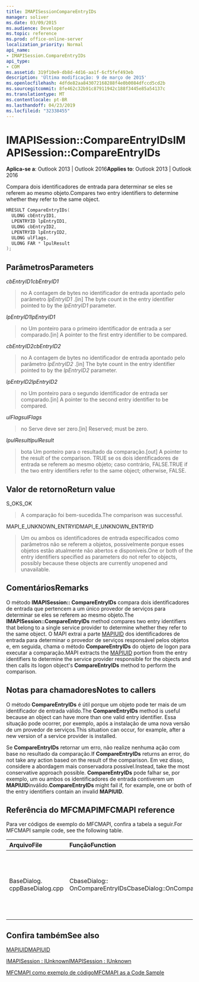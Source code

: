 ```yaml
---
title: IMAPISessionCompareEntryIDs
manager: soliver
ms.date: 03/09/2015
ms.audience: Developer
ms.topic: reference
ms.prod: office-online-server
localization_priority: Normal
api_name:
- IMAPISession.CompareEntryIDs
api_type:
- COM
ms.assetid: 319f10e9-db8d-4d16-aa1f-6cf5fef493eb
description: 'Última modificação: 9 de março de 2015'
ms.openlocfilehash: 4dfde82aa843072168288f4e0b0084dfccd5cd2b
ms.sourcegitcommit: 8fe462c32b91c87911942c188f3445e85a54137c
ms.translationtype: MT
ms.contentlocale: pt-BR
ms.lasthandoff: 04/23/2019
ms.locfileid: "32338455"
---
```

# <a name="imapisessioncompareentryids"></a><span data-ttu-id="43b66-103">IMAPISession::CompareEntryIDs</span><span class="sxs-lookup"><span data-stu-id="43b66-103">IMAPISession::CompareEntryIDs</span></span>

  
  
<span data-ttu-id="43b66-104">**Aplica-se a**: Outlook 2013 | Outlook 2016</span><span class="sxs-lookup"><span data-stu-id="43b66-104">**Applies to**: Outlook 2013 | Outlook 2016</span></span> 
  
<span data-ttu-id="43b66-105">Compara dois identificadores de entrada para determinar se eles se referem ao mesmo objeto.</span><span class="sxs-lookup"><span data-stu-id="43b66-105">Compares two entry identifiers to determine whether they refer to the same object.</span></span> 
  
```cpp
HRESULT CompareEntryIDs(
  ULONG cbEntryID1,
  LPENTRYID lpEntryID1,
  ULONG cbEntryID2,
  LPENTRYID lpEntryID2,
  ULONG ulFlags,
  ULONG FAR * lpulResult
);
```

## <a name="parameters"></a><span data-ttu-id="43b66-106">Parâmetros</span><span class="sxs-lookup"><span data-stu-id="43b66-106">Parameters</span></span>

 <span data-ttu-id="43b66-107">_cbEntryID1_</span><span class="sxs-lookup"><span data-stu-id="43b66-107">_cbEntryID1_</span></span>
  
> <span data-ttu-id="43b66-108">no A contagem de bytes no identificador de entrada apontado pelo parâmetro _lpEntryID1_ .</span><span class="sxs-lookup"><span data-stu-id="43b66-108">[in] The byte count in the entry identifier pointed to by the  _lpEntryID1_ parameter.</span></span> 
    
 <span data-ttu-id="43b66-109">_lpEntryID1_</span><span class="sxs-lookup"><span data-stu-id="43b66-109">_lpEntryID1_</span></span>
  
> <span data-ttu-id="43b66-110">no Um ponteiro para o primeiro identificador de entrada a ser comparado.</span><span class="sxs-lookup"><span data-stu-id="43b66-110">[in] A pointer to the first entry identifier to be compared.</span></span>
    
 <span data-ttu-id="43b66-111">_cbEntryID2_</span><span class="sxs-lookup"><span data-stu-id="43b66-111">_cbEntryID2_</span></span>
  
> <span data-ttu-id="43b66-112">no A contagem de bytes no identificador de entrada apontado pelo parâmetro _lpEntryID2_ .</span><span class="sxs-lookup"><span data-stu-id="43b66-112">[in] The byte count in the entry identifier pointed to by the  _lpEntryID2_ parameter.</span></span> 
    
 <span data-ttu-id="43b66-113">_lpEntryID2_</span><span class="sxs-lookup"><span data-stu-id="43b66-113">_lpEntryID2_</span></span>
  
> <span data-ttu-id="43b66-114">no Um ponteiro para o segundo identificador de entrada ser comparado.</span><span class="sxs-lookup"><span data-stu-id="43b66-114">[in] A pointer to the second entry identifier to be compared.</span></span>
    
 <span data-ttu-id="43b66-115">_ulFlags_</span><span class="sxs-lookup"><span data-stu-id="43b66-115">_ulFlags_</span></span>
  
> <span data-ttu-id="43b66-116">no Serve deve ser zero.</span><span class="sxs-lookup"><span data-stu-id="43b66-116">[in] Reserved; must be zero.</span></span>
    
 <span data-ttu-id="43b66-117">_lpulResult_</span><span class="sxs-lookup"><span data-stu-id="43b66-117">_lpulResult_</span></span>
  
> <span data-ttu-id="43b66-118">bota Um ponteiro para o resultado da comparação.</span><span class="sxs-lookup"><span data-stu-id="43b66-118">[out] A pointer to the result of the comparison.</span></span> <span data-ttu-id="43b66-119">TRUE se os dois identificadores de entrada se referem ao mesmo objeto; caso contrário, FALSE.</span><span class="sxs-lookup"><span data-stu-id="43b66-119">TRUE if the two entry identifiers refer to the same object; otherwise, FALSE.</span></span>
    
## <a name="return-value"></a><span data-ttu-id="43b66-120">Valor de retorno</span><span class="sxs-lookup"><span data-stu-id="43b66-120">Return value</span></span>

<span data-ttu-id="43b66-121">S_OK</span><span class="sxs-lookup"><span data-stu-id="43b66-121">S_OK</span></span> 
  
> <span data-ttu-id="43b66-122">A comparação foi bem-sucedida.</span><span class="sxs-lookup"><span data-stu-id="43b66-122">The comparison was successful.</span></span>
    
<span data-ttu-id="43b66-123">MAPI_E_UNKNOWN_ENTRYID</span><span class="sxs-lookup"><span data-stu-id="43b66-123">MAPI_E_UNKNOWN_ENTRYID</span></span> 
  
> <span data-ttu-id="43b66-124">Um ou ambos os identificadores de entrada especificados como parâmetros não se referem a objetos, possivelmente porque esses objetos estão atualmente não abertos e disponíveis.</span><span class="sxs-lookup"><span data-stu-id="43b66-124">One or both of the entry identifiers specified as parameters do not refer to objects, possibly because these objects are currently unopened and unavailable.</span></span>
    
## <a name="remarks"></a><span data-ttu-id="43b66-125">Comentários</span><span class="sxs-lookup"><span data-stu-id="43b66-125">Remarks</span></span>

<span data-ttu-id="43b66-126">O método **IMAPISession:: CompareEntryIDs** compara dois identificadores de entrada que pertencem a um único provedor de serviços para determinar se eles se referem ao mesmo objeto.</span><span class="sxs-lookup"><span data-stu-id="43b66-126">The **IMAPISession::CompareEntryIDs** method compares two entry identifiers that belong to a single service provider to determine whether they refer to the same object.</span></span> <span data-ttu-id="43b66-127">O MAPI extrai a parte [MAPIUID](mapiuid.md) dos identificadores de entrada para determinar o provedor de serviços responsável pelos objetos e, em seguida, chama o método **CompareEntryIDs** do objeto de logon para executar a comparação.</span><span class="sxs-lookup"><span data-stu-id="43b66-127">MAPI extracts the [MAPIUID](mapiuid.md) portion from the entry identifiers to determine the service provider responsible for the objects and then calls its logon object's **CompareEntryIDs** method to perform the comparison.</span></span> 
  
## <a name="notes-to-callers"></a><span data-ttu-id="43b66-128">Notas para chamadores</span><span class="sxs-lookup"><span data-stu-id="43b66-128">Notes to callers</span></span>

<span data-ttu-id="43b66-129">O método **CompareEntryIDs** é útil porque um objeto pode ter mais de um identificador de entrada válido.</span><span class="sxs-lookup"><span data-stu-id="43b66-129">The **CompareEntryIDs** method is useful because an object can have more than one valid entry identifier.</span></span> <span data-ttu-id="43b66-130">Essa situação pode ocorrer, por exemplo, após a instalação de uma nova versão de um provedor de serviços.</span><span class="sxs-lookup"><span data-stu-id="43b66-130">This situation can occur, for example, after a new version of a service provider is installed.</span></span> 
  
<span data-ttu-id="43b66-131">Se **CompareEntryIDs** retornar um erro, não realize nenhuma ação com base no resultado da comparação.</span><span class="sxs-lookup"><span data-stu-id="43b66-131">If **CompareEntryIDs** returns an error, do not take any action based on the result of the comparison.</span></span> <span data-ttu-id="43b66-132">Em vez disso, considere a abordagem mais conservadora possível.</span><span class="sxs-lookup"><span data-stu-id="43b66-132">Instead, take the most conservative approach possible.</span></span> <span data-ttu-id="43b66-133">**CompareEntryIDs** pode falhar se, por exemplo, um ou ambos os identificadores de entrada contiverem um **MAPIUID**inválido.</span><span class="sxs-lookup"><span data-stu-id="43b66-133">**CompareEntryIDs** might fail if, for example, one or both of the entry identifiers contain an invalid **MAPIUID**.</span></span> 
  
## <a name="mfcmapi-reference"></a><span data-ttu-id="43b66-134">Referência do MFCMAPI</span><span class="sxs-lookup"><span data-stu-id="43b66-134">MFCMAPI reference</span></span>

<span data-ttu-id="43b66-135">Para ver códigos de exemplo do MFCMAPI, confira a tabela a seguir.</span><span class="sxs-lookup"><span data-stu-id="43b66-135">For MFCMAPI sample code, see the following table.</span></span>
  
|<span data-ttu-id="43b66-136">**Arquivo**</span><span class="sxs-lookup"><span data-stu-id="43b66-136">**File**</span></span>|<span data-ttu-id="43b66-137">**Função**</span><span class="sxs-lookup"><span data-stu-id="43b66-137">**Function**</span></span>|<span data-ttu-id="43b66-138">**Comentário**</span><span class="sxs-lookup"><span data-stu-id="43b66-138">**Comment**</span></span>|
|:-----|:-----|:-----|
|<span data-ttu-id="43b66-139">BaseDialog. cpp</span><span class="sxs-lookup"><span data-stu-id="43b66-139">BaseDialog.cpp</span></span>  <br/> |<span data-ttu-id="43b66-140">CbaseDialog:: OnCompareEntryIDs</span><span class="sxs-lookup"><span data-stu-id="43b66-140">CbaseDialog::OnCompareEntryIDs</span></span>  <br/> |<span data-ttu-id="43b66-141">MFCMAPI usa o método **IMAPISession:: CompareEntryIDs** para comparar duas identificações de entrada inseridas por um usuário.</span><span class="sxs-lookup"><span data-stu-id="43b66-141">MFCMAPI uses the **IMAPISession::CompareEntryIDs** method to compare two entry IDs that a user enters.</span></span>  <br/> |
   
## <a name="see-also"></a><span data-ttu-id="43b66-142">Confira também</span><span class="sxs-lookup"><span data-stu-id="43b66-142">See also</span></span>



[<span data-ttu-id="43b66-143">MAPIUID</span><span class="sxs-lookup"><span data-stu-id="43b66-143">MAPIUID</span></span>](mapiuid.md)
  
[<span data-ttu-id="43b66-144">IMAPISession : IUnknown</span><span class="sxs-lookup"><span data-stu-id="43b66-144">IMAPISession : IUnknown</span></span>](imapisessioniunknown.md)


[<span data-ttu-id="43b66-145">MFCMAPI como exemplo de código</span><span class="sxs-lookup"><span data-stu-id="43b66-145">MFCMAPI as a Code Sample</span></span>](mfcmapi-as-a-code-sample.md)

